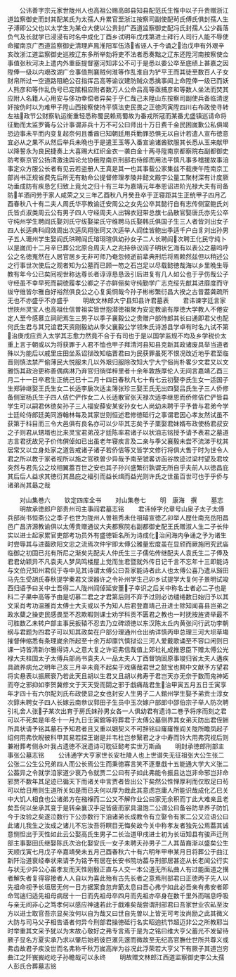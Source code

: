 <!-- { "loadSidebar": true } -->
　　公讳善字宗元家世陇州人也高祖公赐高邮县知县配范氏生惟中以子升贵赠浙江道监察御史而封其配某氏为太孺人升累官至浙江按察司副使配茍氏傅氏俱封孺人生子溥即公父也以太学生为某仓大使以公贵封广西道监察御史配冯氏封孺人公少磊落负气及长就学已浸浸有时名中成化丁酉乡试明年戊戌第进士拜行人司行人能不辱使命擢南京广西道监察御史清理庐鳯淮阳军伍涤省诬人于今诵之治戊申有外艰辛亥改浙江道监察御史巡按辽东多所举劾将吏不法者悉奏黜之辽东还陞河南按察使佥事值张秋河决上遣内外重臣提督塞河知非公不可于是悉以委公卒至底绩上甚嘉之因陞俸一级以内艰改湖广佥事值荆襄贼何淮等作乱淮自为铲平王而其徒至数百人子女财帛所过一空道路阻絶公召指挥吕高等谕议建防贼众悉擒事闻上命陞俸一级已而妖人熊彦和等作乱伪号已定隂相应附者数万人公命吕高等亟捕彦和等数人坐法而焚其应附人名籍人心用安与侈功幸偿者异矣于乎仁哉己未陞山东按察司副使兵备临清逻奸按伪时以为难甲子陞山西按察使持平慎法吏民畏之正徳丙寅陞四川右布政使寻转左袪政节公财察轨运衡重轻悉称蜀民赖焉蜀故为番戎所冦而某番尤盛镇巡请命将征勦而太监罗籥与公计事谓非兵十万不可公曰师出十万日费千金民困嵗歉公私俱竭恐边事未平而内变复起奈何且番酋已知朝廷用兵勦罪恐惧无以自计若遣人宣布徳意宜必从之果不从然后举兵未晩也于是遣王玉等入番宣谕诸酋欵服其长悉从玉来献甲以降誓永为良民捷奏上大喜赐大红织金衣一袭白金十两寻陞南京都察院右副都御史防考察京官公扬清激浊舆论允协俄陞南京刑部右侍郎而用法平慎凡事多稽援故事洎事定众方服公长者有见云若盗册人王真是其一也其事载公家集兹不载庚午陞南京工部尚书正规省费先后所无有勅命公提督修理孝陵并懿文殿宇公量工聚材深有计度厥功垂成防有疾恳乞归致上竟允之归十有三年为嘉靖元年奉恩诏进阶光禄大夫有司备防羊酒问劳于家人咸荣之又三年乙酉秋八月癸丑卒于正寝距其生正统甲子四月乙酉春秋八十有二夫人周氏华亭教谕迁安周公之女先公卒其懿行自有志传侧室鲍氏刘氏皆贞淑类周云公有男子四人守经周夫人出锦衣冠带总旗七品散官娶唐氏亦先公卒守纯州学生聘阎氏娶刘氏守绂娶梁氏守维聘马氏娶韩氏俱国子生三人者皆刘出女子四人长适典科阎效周出次适凤翔张珂又次适举人阎佳皆鲍出季适千户白豸刘出孙男子五人瑭州学生娶阎氏珙聘阎氏瑢珝瑄俱幼孙女子二人长聘阎次聘王化民守纯卜以是嵗闰十二月辛巳葬公北原合周夫人之兆持叅议阎子明状乞海有以表公之墓呜呼公之名徳嵬然在人居官居乡无非可师乃奄忽倾逝前辈典刑后将焉赖然兹但以稍述公之行事世次使后之观者知为公墓而已顾一笏之石岂足以尽载懿徳哉海以乡里晩生辱教有年今公已矣囘视世称达尊长者谆谆恳恳汲引后进复有几人如公也于乎伤哉公子守经虽不幸早死而嗣徳履孝公卿之子亦鲜俪矣守纯勤学广志克绥先猷其进靡度而守绂守维皆尔雅自好裕然俱良公之心复奚恫哉今孙子彬彬繁衍昌大揆之古昔葢龚疏所无也不亦盛乎不亦盛乎
　　明故文林郎大宁县知县许君墓表
　　君讳谏字廷言家世陜州灵宝人也高祖仕信曽祖实皆世抱潜徳祖聚为安定教谕有厚徳大学教人不倦安定人至今感慕立祠祀焉生三男子以季子襄毅公之贵赠户部侍郎其长曰通即君父也配何氏生君与其兄谊君天资刚毅幼从季父襄毅公学领朱氏诗游县学卓有时名九试不第治庚戌应贡入太学其志愈力然竟不合于有司也于是以国学监规不均及乡学税价太重上言于朝或以为将获罪于人君不恤也甲子拜清河县知县克新其政诸废具举当道者殊以为能后以戚里庄田坐系诏狱改知临晋君曰为民获罪虽死不恨况改近地乎君至临晋则慎法禁严偷薄民大悦服未几以外艰归服除改知大宁大宁俗尚朴畧少文君又以文雅饬其政治更称善偶病淋乃弃官归徜徉梓里者十余年敦族厚伦人无间言嘉靖乙酉三月二十一日卒君生正统己巳十二月十四日春秋凡七十有七云初娶李氏生女一适国子生郑钟继娶王氏生女二长适李扆次适主簿张珍三娶王氏无出四娶吕氏生子三人侨修备侧室杨氏生子四人佶伫俨作女二人长适散官张天禄次适李继恩而侨修佶伫俨皆县学生可以嗣君休徳矣孙子三人福安薛安某安孙女七人尚幼未聘于乎予昔与君弟今学士廷纶侍郎廷美同游翰林每及其家世则恒述君修徳砥行之事谓君因心孝友然试虽不获第于科目而三令大邑俱有良名亦可以少毕其志矣予子栗娶君妹婿布政使杨君叔安之子则君从甥壻也比来灵宝君弟茂才廷陈率君诸子以状洎志铭授予请予表君之墓道志言君抚故兄子价伟僎倬如已出虽老年寝疾言及二亲与季父襄毅未尝不流涕于枕其居常又以立身处家之道告戒诸子诸子若侨佶等又皆学文修行将俱大售于时为世令人君之所以教于家者视所以施之官秩曽少异哉予南至虢畧访函谷故迹过梁村望及君坟突然与君先公之坟相翼葢百世之安也其子孙兴盛繁衍孰谓无所自乎夫前人以徳昌庇其后后人益求其徳衍其昌庇之福引而益长缉而益光则许氏之世虽百世可也于乎侨与诸弟尚其朂之哉








　　对山集巻六
　　钦定四库全书
　　对山集巻七
　　明　康海　撰
　　墓志
　　明故承徳郎户部贵州司主事阎君墓志铭
　　君讳倬字允章号山泉子太子太傅兵部尚书恒斋公之季子也世为陇州人曽祖秀未仕祖璿宣徳乙卯举人歴仕南充岳阳昌邑广昌济源教谕俱以太傅贵赠通议大夫都察院右副都御史配王氏赠淑人生二子长仲实以进士起家累官吏部考功员外有盛徳钜名所为诗成化治间海内争诵之予为诸生时尝辱其与进葢欧阳文忠之流焉次仲宇即太傅公雅量宏度虽在显颀而厥施罔究武庙临御之初固已兆有所尼之渐矣先配夫人仲氏生三子儒佑传继配夫人袁氏生二子俸及君君幼颖异不凡袁夫人梦凤鸣楼屋上觉而生君暨就外传日记千言不忘年十三即能诗与文伯兄知州君侃于寺中见其诗谓太傅公曰吾家能诗者此人也太傅公喜乃遣从谿田马先生受胡氏春秋提学秦君文深器许之令补州学生己卯乡试提学大复何子景明试竣西归语予曰关中士吾得二人陇州阎倬延安董子幸识之后关中称名士者必二子也是科二子果中高等予由是切慕二君之才君第后则不弃予过则必访缱绻数日始归予以其文采肖考功温雅肖太傅士大夫或以予为知人后君登嘉靖己丑进士除知闻喜县岂弟之政氷糵之操吏民感畏至不忍欺暇则课士劝学科贡不匮君之教也一时抚按旌贤举最不可胜数乙未转户部主事民扳辕不忍去乃立碑颂徳以东汉陈太丘内黄张问行武功李朝纲与君题为四君子可以知其政矣在户部分理通州仓出纳详慎丙申总理三河大坝草塲摧督伸缩悉有条理嵗余所起至十余万却廪饩慎狱讼三河人爱戴歌诵至不容口闲则日课一诗皆清新尔雅得诗人之意大复之许讵弗信哉值上郊社礼成推恩臣下赠太傅公光禄大夫柱国太子太傅兵部尚书袁夫人一品太夫人丁酉督饷固原事竣归省太夫人遘疾具疏养病允之明年己亥三月辛未竟不起矣于戏痛哉君世之懿宝也闗中文献予方望君将实悬表以振厥衰乃若此天且胡以生君又且胡以弗寿于君岂天亦无奈于数而鬼神妬而夺之邪抑如李贺冀修文于天天受而閟之邪于戱痛哉君生治甲寅五月五日壬寅享年才四十有六尔配刘氏布政使显之女也封安人生男子二人錧州学生娶予弟贡士淳女次錞未聘女子四人长嫁云南叅议郭田子生员中玉次嫁户部郎中邵伯宗子举人防次聘引礼舍人张子某次出育于房氏妹孙男女各一人俱幼君有遗诗二巻予将序而刻之君可以不死矣是年冬十一月九日壬寅錧等将葬君于太傅公墓侧界其女弟天防出君侄銂所具状请予铭其墓石予知君者且又重以姻契义不可辞铭曰窿窿惟阎关陇所瞻凤起子绍何用弗忺睨彼科甲其易若探王谢是并韦杜岂参繄君之才中寿而钤大用弗究视后则兼袝葬考侧永叶我占遗徳不泯遗诗可耽征懿考实世万斯凾
　　明封承徳郎刑部主事张公墓志铭
　　公讳通字大亨家世长安杜陵人也上世谱失无征祖张大公生张二公张二公生公兄弟四人而公长焉公生而秉徳寡言笑不逐羣戱十五能通大学大义张二公葢异之令就学洎家道少衰乃令就贾二公曰有子如此弗能令振且达岂非命邪岂非命邪贾不数年其足迹已徧天下而诸关中言贾者皆出公下矣然公性惮厚利而仅取足曰茍可以给日用则生道所关如是而已夫何以厚为哉此其意虑岂庸人所能识哉成化乙巳关中大饥人相食也公诸弟方在襁褓而二公又不解作业公曰家无余积而丁此大难亲且老矣吾何以坐承其变于是转籴襄汉手足皆疲而家具温饱二公谓公曰备谷防旱养子防饥今于汝验之矣遂泣数行下公亦数行下洎诸弟长成教令有立娶令有家二公又泣语公曰此诸儿我生之汝成之诸儿不忘汝吾将瞑目无悔矣故今关中称孝友者独先公焉葢其诚意恻怛出于天性如此云公娶高氏生男子二长治道甲戌进士初为长垣知县有骏声迁刑部主事娶田氏继娶陈氏次治化娶安氏一女子未聘夭孙男子二人其苗裔渐以盛矣公生天顺戊寅七月戊子卒嘉靖癸未五月己酉春秋六十有六明年甲申某月日将葬公于曲江新阡治道衰经奉状来请予为铭予有居在长安书院坊葢与刑部居甚迩从长老闻公行实与状无少异公心虽孝友而天性刚毅正直与人交一本公道无所私曲人有过能面道之搆者解失者复得容接者人人自以为喜此殆有古先长者之意焉刑部君曰正徳丙子先人以先祖命视予长垣居无何一日方据案食忽弃筯太息曰吾心弗宁如此必吾亲有弗安者即命驾遄归适先祖母病居十一日而先祖母卒四月而先祖亦卒身在数千里外而喘息呼吸与亲无间非心之笃孝何以感应神速若此于戱难矣哉尝谓刑部君曰吾家世业农畆至汝方以进士取官吾宗显矣汝何以自为哉又曰世自先曽以上皆无可考汝尚励之此其微义大防与司马父子相告语者何异今刑部君操徳砥行名实昭逈抗节超迈非公之所教耶当时举重其文采予犹以为末故心敬好之弗专言焉于是为之铭曰维大亨父蓄光不发留待厥子显名方夏实承乃求以肇后始若彼巨滙先邃而微故至无纪高官膴仕世所共尊义或弗齿故君子疾没世而名弗称千秋万嵗高岸为谷况此浮荣若大亨父下有厥子其道岂穷曲江之阡峩峩屹屹子孙瞻哉可以永终
　　明故赠文林郎江西道监察御史李公太孺人彭氏合葬墓志铭
